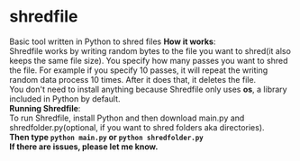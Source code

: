 # shredfile
Basic tool written in Python to shred files
<b>How it works</b>:
<br>
Shredfile works by writing random bytes to the file you want to shred(it also keeps the same file size). You specify how many passes you want to shred the file. For example if you specify 10 passes, it will repeat the writing random data process 10 times. After it does that, it deletes the file.
<br>
You don't need to install anything because Shredfile only uses <b>os</b>, a library included in Python by default.
<br>
<b>Running Shredfile</b>:
<br>
To run Shredfile, install Python and then download main.py and shredfolder.py(optional, if you want to shred folders aka directories).
<br>
<b>Then type <code>python main.py</code> or <code>python shredfolder.py</code>
<br>
If there are issues, please let me know.
